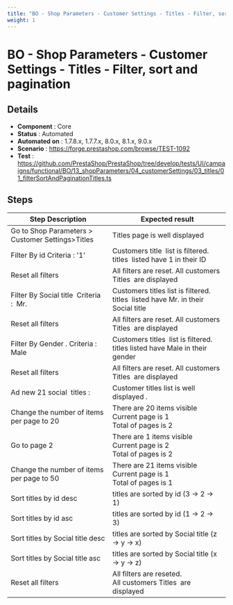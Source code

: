 ```yaml
---
title: "BO - Shop Parameters - Customer Settings - Titles - Filter, sort and pagination"
weight: 1
---
```


# BO - Shop Parameters - Customer Settings - Titles - Filter, sort and pagination
## Details
* **Component** : Core
* **Status** : Automated
* **Automated on** : 1.7.8.x, 1.7.7.x, 8.0.x, 8.1.x, 9.0.x
* **Scenario** : https://forge.prestashop.com/browse/TEST-1092
* **Test** : https://github.com/PrestaShop/PrestaShop/tree/develop/tests/UI/campaigns/functional/BO/13_shopParameters/04_customerSettings/03_titles/01_filterSortAndPaginationTitles.ts

## Steps
| Step Description | Expected result |
| ----- | ----- |
| Go to Shop Parameters > Customer Settings>Titles | Titles page is well displayed |
| Filter By id Criteria : '1' | Customers title  list is filtered. titles  listed have 1 in their ID |
| Reset all filters | All filters are reset. All customers Titles  are displayed |
| Filter By Social title  Criteria :  Mr. | Customers titles list is filtered. titles  listed have Mr. in their Social title |
| Reset all filters | All filters are reset. All customers Titles  are displayed |
| Filter By Gender . Criteria : Male | Customers titles  list is filtered. titles listed have Male in their gender |
| Reset all filters | All filters are reset. All customers Titles  are displayed |
| Ad new 21 social  titles : | Customer titles list is well displayed . |
| Change the number of items per page to 20 | There are 20 items visible<br>Current page is 1<br>Total of pages is 2 |
| Go to page 2 | There are 1 items visible<br>Current page is 2<br>Total of pages is 2 |
| Change the number of items per page to 50 | There are 21 items visible<br>Current page is 1<br>Total of pages is 1 |
| Sort titles by id desc | titles are sorted by id (3 -> 2 -> 1) |
| Sort titles by id asc | titles are sorted by id (1 -> 2 -> 3) |
| Sort titles by Social title desc | titles are sorted by Social title (z -> y -> x) |
| Sort titles by Social title asc | titles are sorted by Social title (x -> y -> z) |
| Reset all filters | All filters are reseted. <br>All customers Titles  are displayed |
